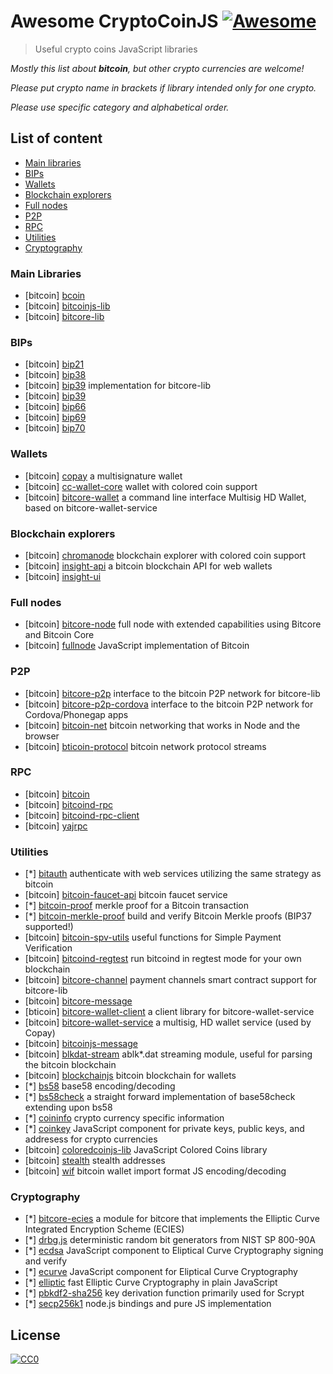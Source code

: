 # Awesome CryptoCoinJS [![Awesome](https://cdn.rawgit.com/sindresorhus/awesome/d7305f38d29fed78fa85652e3a63e154dd8e8829/media/badge.svg)](https://github.com/sindresorhus/awesome)

> Useful crypto coins JavaScript libraries

*Mostly this list about __bitcoin__, but other crypto currencies are welcome!*

*Please put crypto name in brackets if library intended only for one crypto.*

*Please use specific category and alphabetical order.*

## List of content

  * [Main libraries](#main-libraries)
  * [BIPs](#bips)
  * [Wallets](#wallets)
  * [Blockchain explorers](#blockchain-exploreres)
  * [Full nodes](#full-nodes)
  * [P2P](#p2p)
  * [RPC](#rpc)
  * [Utilities](#utilities)
  * [Cryptography](#cryptography)

### Main Libraries

  * [bitcoin] [bcoin](https://github.com/indutny/bcoin)
  * [bitcoin] [bitcoinjs-lib](https://github.com/bitcoinjs/bitcoinjs-lib)
  * [bitcoin] [bitcore-lib](https://github.com/bitpay/bitcore-lib)

### BIPs

  * [bitcoin] [bip21](https://github.com/bitcoinjs/bip21)
  * [bitcoin] [bip38](https://github.com/bitcoinjs/bip38)
  * [bitcoin] [bip39](https://github.com/bitpay/bitcore-mnemonic) implementation for bitcore-lib
  * [bitcoin] [bip39](https://github.com/bitcoinjs/bip39)
  * [bitcoin] [bip66](https://github.com/bitcoinjs/bip66)
  * [bitcoin] [bip69](https://github.com/bitcoinjs/bip69)
  * [bitcoin] [bip70](https://github.com/bitpay/bitcore-payment-protocol)

### Wallets

  * [bitcoin] [copay](https://github.com/bitpay/copay) a multisignature wallet
  * [bitcoin] [cc-wallet-core](https://github.com/chromaway/cc-wallet-core) wallet with colored coin support
  * [bitcoin] [bitcore-wallet](https://github.com/bitpay/bitcore-wallet) a command line interface Multisig HD Wallet, based on bitcore-wallet-service

### Blockchain explorers

  * [bitcoin] [chromanode](https://github.com/chromaway/chromanode) blockchain explorer with colored coin support
  * [bitcoin] [insight-api](https://github.com/bitpay/insight-api) a bitcoin blockchain API for web wallets
  * [bitcoin] [insight-ui](https://github.com/bitpay/insight-ui)

### Full nodes

  * [bitcoin] [bitcore-node](https://github.com/bitpay/bitcore-node) full node with extended capabilities using Bitcore and Bitcoin Core
  * [bitcoin] [fullnode](https://github.com/ryanxcharles/fullnode) JavaScript implementation of Bitcoin

### P2P

  * [bitcoin] [bitcore-p2p](https://github.com/bitpay/bitcore-p2p) interface to the bitcoin P2P network for bitcore-lib
  * [bitcoin] [bitcore-p2p-cordova](https://github.com/getbitpocket/bitcore-p2p-cordova) interface to the bitcoin P2P network for Cordova/Phonegap apps
  * [bitcoin] [bitcoin-net](https://github.com/mappum/bitcoin-net) bitcoin networking that works in Node and the browser
  * [bitcoin] [bticoin-protocol](https://github.com/mappum/bitcoin-protocol) bitcoin network protocol streams

### RPC

  * [bitcoin] [bitcoin](https://github.com/freewil/node-bitcoin)
  * [bitcoin] [bitcoind-rpc](https://github.com/bitpay/bitcoind-rpc)
  * [bitcoin] [bitcoind-rpc-client](https://github.com/fanatid/bitcoind-rpc-client)
  * [bitcoin] [yajrpc](https://github.com/dcousens/yajrpc)

### Utilities

  * [*] [bitauth](https://github.com/bitpay/bitauth) authenticate with web services utilizing the same strategy as bitcoin
  * [bitcoin] [bitcoin-faucet-api](https://github.com/fanatid/bitcoin-faucet-api) bitcoin faucet service
  * [*] [bitcoin-proof](https://github.com/ethers/bitcoin-proof) merkle proof for a Bitcoin transaction
  * [*] [bitcoin-merkle-proof](https://github.com/mappum/bitcoin-merkle-proof) build and verify Bitcoin Merkle proofs (BIP37 supported!)
  * [bitcoin] [bitcoin-spv-utils](https://github.com/fanatid/bitcoin-spv-utils) useful functions for Simple Payment Verification
  * [bitcoin] [bitcoind-regtest](https://github.com/fanatid/bitcoind-regtest) run bitcoind in regtest mode for your own blockchain
  * [bitcoin] [bitcore-channel](https://github.com/bitpay/bitcore-channel) payment channels smart contract support for bitcore-lib
  * [bitcoin] [bitcore-message](https://github.com/bitpay/bitcore-message)
  * [bticoin] [bitcore-wallet-client](https://github.com/bitpay/bitcore-wallet-client) a client library for bitcore-wallet-service
  * [bitcoin] [bitcore-wallet-service](https://github.com/bitpay/bitcore-wallet-service) a multisig, HD wallet service (used by Copay)
  * [bitcoin] [bitcoinjs-message](https://github.com/bitcoinjs/bitcoinjs-message)
  * [bitcoin] [blkdat-stream](https://github.com/dcousens/blkdat-stream) ablk*.dat streaming module, useful for parsing the bitcoin blockchain
  * [bitcoin] [blockchainjs](https://github.com/chromaway/blockchainjs) bitcoin blockchain for wallets
  * [*] [bs58](https://github.com/cryptocoinjs/bs58) base58 encoding/decoding
  * [*] [bs58check](https://github.com/bitcoinjs/bs58check) a straight forward implementation of base58check extending upon bs58
  * [*] [coininfo](https://github.com/cryptocoinjs/coininfo) crypto currency specific information
  * [*] [coinkey](https://github.com/cryptocoinjs/coinkey) JavaScript component for private keys, public keys, and addresess for crypto currencies
  * [bitcoin] [coloredcoinjs-lib](https://github.com/chromaway/coloredcoinjs-lib) JavaScript Colored Coins library
  * [bitcoin] [stealth](https://github.com/cryptocoinjs/stealth) stealth addresses
  * [bitcoin] [wif](https://github.com/bitcoinjs/wif) bitcoin wallet import format JS encoding/decoding

### Cryptography

  * [*] [bitcore-ecies](https://github.com/bitpay/bitcore-ecies) a module for bitcore that implements the Elliptic Curve Integrated Encryption Scheme (ECIES)
  * [*] [drbg.js](https://github.com/fanatid/drbg.js) deterministic random bit generators from NIST SP 800-90A 
  * [*] [ecdsa](https://github.com/cryptocoinjs/ecdsa) JavaScript component to Eliptical Curve Cryptography signing and verify
  * [*] [ecurve](https://github.com/cryptocoinjs/ecurve) JavaScript component for Eliptical Curve Cryptography
  * [*] [elliptic](https://github.com/indutny/elliptic) fast Elliptic Curve Cryptography in plain JavaScript
  * [*] [pbkdf2-sha256](https://github.com/cryptocoinjs/pbkdf2-sha256) key derivation function primarily used for Scrypt 
  * [*] [secp256k1](https://github.com/cryptocoinjs/secp256k1-node) node.js bindings and pure JS implementation

## License

[![CC0](http://i.creativecommons.org/p/zero/1.0/88x31.png)](http://creativecommons.org/publicdomain/zero/1.0/)
